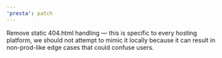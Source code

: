```yaml
---
'presta': patch
---
```


Remove static 404.html handling — this is specific to every hosting platform, we should not attempt to mimic it locally because it can result in non-prod-like edge cases that could confuse users.
